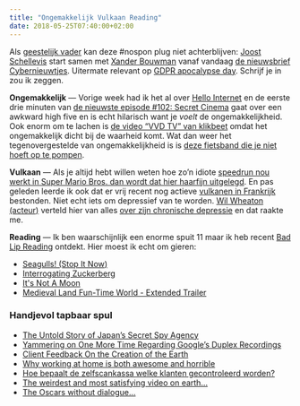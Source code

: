 ```yaml
---
title: "Ongemakkelijk Vulkaan Reading"
date: 2018-05-25T07:40:00+02:00
---
```


Als [geestelijk vader](https://twitter.com/Schellevis/status/999894445985181697) kan deze #nospon plug niet achterblijven: [Joost Schellevis](https://twitter.com/Schellevis) start samen met [Xander Bouwman](https://twitter.com/xbouwman) vanaf vandaag [de nieuwsbrief Cybernieuwtjes](https://cybernieuwtjes.nl). Uitermate relevant op [GDPR apocalypse day](https://www.mirror.co.uk/interactives/its-gdpr-day-heres-15-12588804). Schrijf je in zou ik zeggen.

**Ongemakkelijk** — Vorige week had ik het al over [Hello Internet](http://www.hellointernet.fm) en de eerste drie minuten van [de nieuwste episode #102: Secret Cinema](http://www.cgpgrey.com/blog/hi-102-secret-cinema) gaat over een awkward high five en is echt hilarisch want je _voelt_ de ongemakkelijkheid. Ook enorm om te lachen is [de video “VVD TV” van klikbeet](https://youtu.be/K60yFKhH23A) omdat het ongemakkelijk dicht bij de waarheid komt. Wat dan weer het tegenovergestelde van ongemakkelijkheid is is [deze fietsband die je niet hoeft op te pompen](https://www.lindanieuws.nl/snacks/lekke-band-voorkomen-luchtloze-fietsband/).

**Vulkaan** — Als je altijd hebt willen weten hoe zo’n idiote [speedrun nou werkt in Super Mario Bros. dan wordt dat hier haarfijn uitgelegd](https://www.youtube.com/embed/_FQJEzJ_cQw). En pas geleden leerde ik ook dat er vrij recent nog actieve [vulkanen in Frankrijk](https://dier-en-natuur.infonu.nl/natuur/62389-vulkanen-in-frankrijk.html) bestonden. Niet echt iets om depressief van te worden. [Wil Wheaton (acteur)](https://www.imdb.com/name/nm0000696/) verteld hier van alles [over zijn chronische depressie](http://wilwheaton.net/2018/05/my-name-is-wil-wheaton-i-live-with-chronic-depression-and-i-am-not-ashamed/) en dat raakte me.

**Reading** — Ik ben waarschijnlijk een enorme spuit 11 maar ik heb recent [Bad Lip Reading](https://www.youtube.com/user/BadLipReading) ontdekt. Hier moest ik echt om gieren:

- [Seagulls! (Stop It Now)](https://www.youtube.com/watch?v=U9t-slLl30E)
- [Interrogating Zuckerberg](https://www.youtube.com/watch?v=_zCDvOsdL9Q&app=desktop)
- [It's Not A Moon](https://www.youtube.com/watch?v=eT4shwU4Yc4&feature=youtu.be)
- [Medieval Land Fun-Time World - Extended Trailer](https://www.youtube.com/watch?v=5Krz-dyD-UQ)

### Handjevol tapbaar spul

- [The Untold Story of Japan’s Secret Spy Agency](https://theintercept.com/2018/05/19/japan-dfs-surveillance-agency/)
- [Yammering on One More Time Regarding Google’s Duplex Recordings](https://daringfireball.net/2018/05/yammering_on_regarding_google_duplex)
- [Client Feedback On the Creation of the Earth](https://www.mcsweeneys.net/articles/client-feedback-on-the-creation-of-the-earth)
- [Why working at home is both awesome and horrible](http://theoatmeal.com/comics/working_home)
- [Hoe bepaalt de zelfscankassa welke klanten gecontroleerd worden?](https://www.nrc.nl/nieuws/2018/04/06/hoe-bepaalt-de-zelfscankassa-welke-klanten-gecontroleerd-worden-a1598456)
- [The weirdest and most satisfying video on earth…](https://twitter.com/thecitosuarez/status/987544635055591425)
- [The Oscars without dialogue...](https://m.youtube.com/watch?v=E0hjF9ejsSg)
